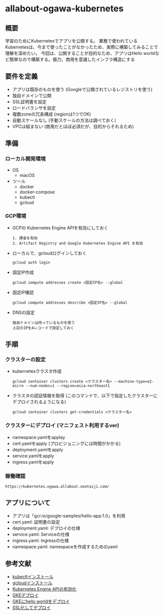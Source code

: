 # allabout-ogawa-kubernetes
## 概要
学習のためにKubernetesでアプリを公開する。
業務で使われているKubernetesは、今まで使ったことがなかったため、実際に構築してみることで理解を深めたい。
今回は、公開することが目的なため、アプリはHello worldなど簡単なので構築する。極力、商用を意識したインフラ構造にする


## 要件を定義
- アプリは既存のものを使う (Googleで公開されているレジストリを使う)
- 独自ドメインで公開
- SSL証明書を設定
- ロードバランサを設定
- 複数zoneの冗長構成 (regionは1つでOK)
- 自動スケールなし (手動スケールの方法は調べておく)
- VPCは組まない (商用だとほぼ必須だが、目的からそれるため)


## 準備
### ローカル開発環境
- OS
    - macOS
- ツール
    - docker
    - docker-compose
    - kubectl
    - gcloud

### GCP環境
- GCPの Kubernetes Engine APIを有効にしておく

    ```
    1. 課金を有効
    2. Artifact Registry and Google Kubernetes Engine API を有効
    ```

- ローカルで、gcloudログインしておく

    ```
    gcloud auth login
    ```

- 固定IP作成

    ```
    gcloud compute addresses create <固定IP名> --global
    ```

- 固定IP確認

    ```
    gcloud compute addresses describe <固定IP名> --global
    ```

- DNSの設定

    ```
    独自ドメインは持っているものを使う
    上記のIPをAレコードで設定しておく
    ```

## 手順
### クラスターの設定
- kubernetesクラスタ作成

    ```
    gcloud container clusters create <クラスター名> --machine-type=e2-micro --num-nodes=1 --region=asia-northeast1
    ```

- クラスタの認証情報を取得 (このコマンドで、以下で指定したクラスターにデプロイされるようになる)

    ```
    gcloud container clusters get-credentials <クラスター名>
    ```

### クラスターにデプロイ (マニフェスト利用するver)
- namespace.yamlをapplay
- cert.yamlをapply (プロビジョニングには時間がかかる)
- deployment.yamlをapply
- service.yamlをapply
- ingress.yamlをapply

### 稼働確認

```
https://kubernetes.ogawa.allabout.oootaiji.com/
```


## アプリについて
- アプリは「gcr.io/google-samples/hello-app:1.0」を利用
- cert.yaml: 証明書の設定
- deployment.yaml: デプロイの仕様
- service.yaml: Serviceの仕様
- ingress.yaml: Ingressの仕様
- namespace.yaml: namespaceを作成するためのyaml


## 参考文献
- [kubectlインストール](https://kubernetes.io/ja/docs/tasks/tools/install-kubectl/#homebrewを使用してmacosへインストールする)
- [gcloudインストール](https://cloud.google.com/sdk/docs/quickstart)
- [Kubernetes Engine APIの有効化](https://cloud.google.com/kubernetes-engine/docs/quickstart)
- [GKEデプロイ](https://qiita.com/8yoshiyoshi/items/99a16843e081979ff627)
- [GKEにhello worldをデプロイ](https://medium.com/@gorlemkun/gkeにhelloとだけ言わせたい-google-kubernetes-engineに無をデプロイする-7c8feea1921c)
- [SSL化してデプロイ](https://cloud.google.com/kubernetes-engine/docs/how-to/managed-certs)
